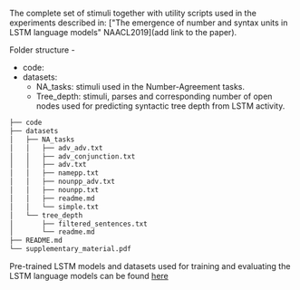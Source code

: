 The complete set of stimuli together with utility scripts used in the experiments described in: ["The emergence of number and syntax units in LSTM language models" NAACL2019](add link to the paper).

Folder structure - 
* code:
* datasets:
  * NA_tasks:  stimuli used in the Number-Agreement tasks.
  * Tree_depth: stimuli, parses and corresponding number of open nodes used for predicting syntactic tree depth from LSTM activity.

```bash
├── code
├── datasets
│   ├── NA_tasks
│   │   ├── adv_adv.txt
│   │   ├── adv_conjunction.txt
│   │   ├── adv.txt
│   │   ├── namepp.txt
│   │   ├── nounpp_adv.txt
│   │   ├── nounpp.txt
│   │   ├── readme.md
│   │   └── simple.txt
│   └── tree_depth
│       ├── filtered_sentences.txt
│       └── readme.md
├── README.md
└── supplementary_material.pdf
```

Pre-trained LSTM models and datasets used for training and evaluating the LSTM language models can be found [here](https://github.com/facebookresearch/colorlessgreenRNNs)
